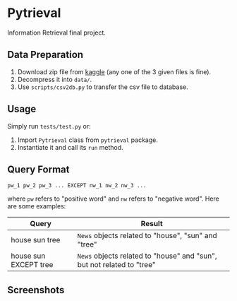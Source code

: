 # Pytrieval

Information Retrieval final project.

## Data Preparation
1. Download zip file from [kaggle](https://www.kaggle.com/snapcrack/all-the-news) (any one of the 3 given files is fine).
2. Decompress it into `data/`.
3. Use `scripts/csv2db.py` to transfer the csv file to database.

## Usage

Simply run `tests/test.py` or:

1. Import `Pytrieval` class from `pytrieval` package.
2. Instantiate it and call its `run` method.

## Query Format

```
pw_1 pw_2 pw_3 ... EXCEPT nw_1 nw_2 nw_3 ...
```

where `pw` refers to "positive word" and `nw` refers to "negative word". Here are some examples:

| Query                 | Result                                                       |
| --------------------- | ------------------------------------------------------------ |
| house sun tree        | `News` objects related to "house", "sun" and "tree"          |
| house sun EXCEPT tree | `News` objects related to "house" and "sun", but not related to "tree" |

## Screenshots

